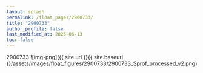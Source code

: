 ```yaml
---
layout: splash
permalink: /float_pages/2900733/
title: "2900733"
author_profile: false
last_modified_at: 2025-06-13
toc: false
---
```

 
2900733
![img-png]({{ site.url }}{{ site.baseurl }}/assets/images/float_figures/2900733/2900733_Sprof_processed_v2.png)
